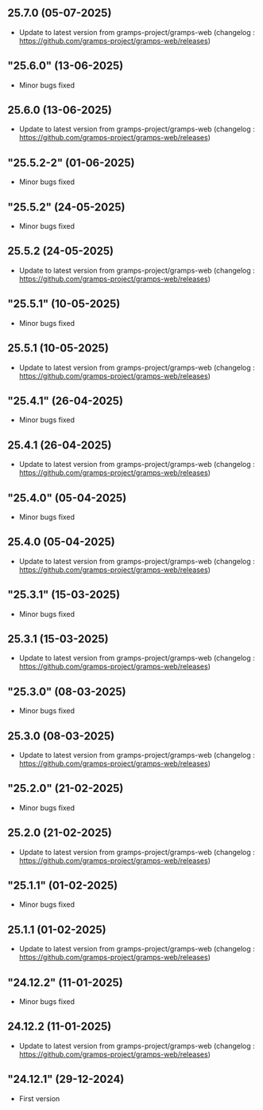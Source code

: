 
## 25.7.0 (05-07-2025)
- Update to latest version from gramps-project/gramps-web (changelog : https://github.com/gramps-project/gramps-web/releases)
## "25.6.0" (13-06-2025)
- Minor bugs fixed

## 25.6.0 (13-06-2025)
- Update to latest version from gramps-project/gramps-web (changelog : https://github.com/gramps-project/gramps-web/releases)
## "25.5.2-2" (01-06-2025)
- Minor bugs fixed
## "25.5.2" (24-05-2025)
- Minor bugs fixed

## 25.5.2 (24-05-2025)
- Update to latest version from gramps-project/gramps-web (changelog : https://github.com/gramps-project/gramps-web/releases)
## "25.5.1" (10-05-2025)
- Minor bugs fixed

## 25.5.1 (10-05-2025)
- Update to latest version from gramps-project/gramps-web (changelog : https://github.com/gramps-project/gramps-web/releases)
## "25.4.1" (26-04-2025)
- Minor bugs fixed

## 25.4.1 (26-04-2025)
- Update to latest version from gramps-project/gramps-web (changelog : https://github.com/gramps-project/gramps-web/releases)
## "25.4.0" (05-04-2025)
- Minor bugs fixed

## 25.4.0 (05-04-2025)
- Update to latest version from gramps-project/gramps-web (changelog : https://github.com/gramps-project/gramps-web/releases)
## "25.3.1" (15-03-2025)
- Minor bugs fixed

## 25.3.1 (15-03-2025)
- Update to latest version from gramps-project/gramps-web (changelog : https://github.com/gramps-project/gramps-web/releases)
## "25.3.0" (08-03-2025)
- Minor bugs fixed

## 25.3.0 (08-03-2025)
- Update to latest version from gramps-project/gramps-web (changelog : https://github.com/gramps-project/gramps-web/releases)
## "25.2.0" (21-02-2025)
- Minor bugs fixed

## 25.2.0 (21-02-2025)
- Update to latest version from gramps-project/gramps-web (changelog : https://github.com/gramps-project/gramps-web/releases)
## "25.1.1" (01-02-2025)
- Minor bugs fixed

## 25.1.1 (01-02-2025)
- Update to latest version from gramps-project/gramps-web (changelog : https://github.com/gramps-project/gramps-web/releases)
## "24.12.2" (11-01-2025)
- Minor bugs fixed

## 24.12.2 (11-01-2025)
- Update to latest version from gramps-project/gramps-web (changelog : https://github.com/gramps-project/gramps-web/releases)
## "24.12.1" (29-12-2024)
- First version
